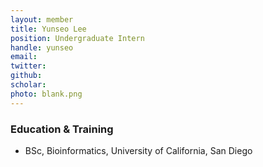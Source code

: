 ```yaml
---
layout: member
title: Yunseo Lee
position: Undergraduate Intern
handle: yunseo
email:
twitter:
github:
scholar: 
photo: blank.png
---
```



### Education & Training
- BSc, Bioinformatics, University of California, San Diego